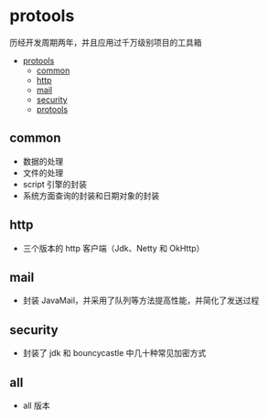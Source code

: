 # protools
历经开发周期两年，并且应用过千万级别项目的工具箱

- [protools](#protools)
    - [common](#common)
    - [http](#common)
    - [mail](#common)
    - [security](#common)
    - [protools](#all)

## common
* 数据的处理
* 文件的处理
* script 引擎的封装 
* 系统方面查询的封装和日期对象的封装
## http
* 三个版本的 http 客户端（Jdk、Netty 和 OkHttp）
## mail
* 封装 JavaMail，并采用了队列等方法提高性能，并简化了发送过程
## security
* 封装了 jdk 和 bouncycastle 中几十种常见加密方式
## all
* all 版本